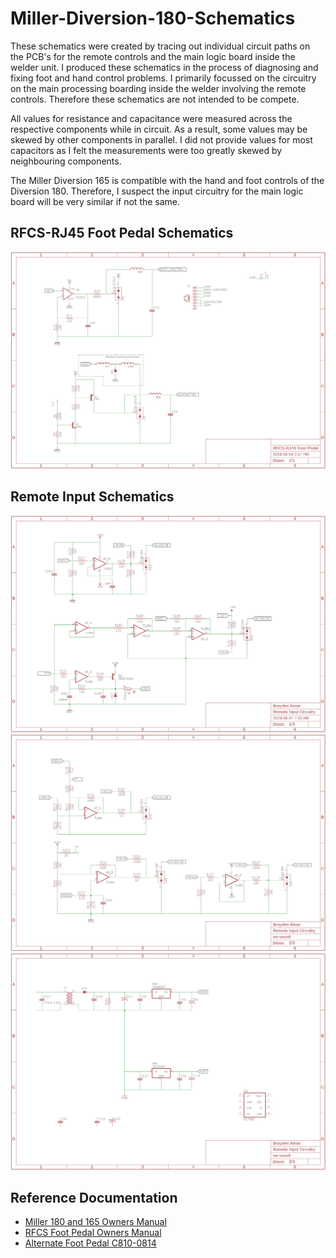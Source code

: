 # Miller-Diversion-180-Schematics

These schematics were created by tracing out individual circuit paths on the PCB's for the remote controls and the main logic board inside the welder unit. I produced these schematics in the process of diagnosing and fixing foot and hand control problems. I primarily focussed on the circuitry on the main processing boarding inside the welder involving the remote controls. Therefore these schematics are not intended to be compete.

All values for resistance and capacitance were measured across the respective components while in circuit. As a result, some values may be skewed by other components in parallel. I did not provide values for most capacitors as I felt the measurements were too greatly skewed by neighbouring components.

The Miller Diversion 165 is compatible with the hand and foot controls of the Diversion 180. Therefore, I suspect the input circuitry for the main logic board will be very similar if not the same.

## RFCS-RJ45 Foot Pedal Schematics
![Sheet 1 of 1](https://github.com/braydenaimar/Miller-Diversion-180-Schematics/blob/master/RFCS-RJ45%20Foot%20Pedal%20(Sheet%201%20of%201).png "")

## Remote Input Schematics
![Sheet 1 of 3](https://github.com/braydenaimar/Miller-Diversion-180-Schematics/blob/master/Remote%20Input%20Circuitry%20(Sheet%201%20of%203).png "")
![Sheet 2 of 3](https://github.com/braydenaimar/Miller-Diversion-180-Schematics/blob/master/Remote%20Input%20Circuitry%20(Sheet%202%20of%203).png "")
![Sheet 3 of 3](https://github.com/braydenaimar/Miller-Diversion-180-Schematics/blob/master/Remote%20Input%20Circuitry%20(Sheet%203%20of%203).png "")

## Reference Documentation
- [Miller 180 and 165 Owners Manual](https://www.millerwelds.com/files/owners-manuals/O263920A_MIL.pdf)
- [RFCS Foot Pedal Owners Manual](https://www.millerwelds.com/files/owners-manuals/O844K_MIL.pdf)
- [Alternate Foot Pedal C810-0814](https://www.ssccontrols.com/wp-content/uploads/2015/12/Product-Information-Sheet-C810-0814-TIG-Foot-Controls-for-Miller-Welding-Equipment.pdf)


[RFCS-RJ45]: https://www.millerwelds.com/accessories/remote-controls/controls-wired-foot-m00106#!/?product-options-title=foot-control-rj45-plug-300432
[C810-0814]: https://www.ssccontrols.com/wp-content/uploads/2015/12/Product-Information-Sheet-C810-0814-TIG-Foot-Controls-for-Miller-Welding-Equipment.pdf
